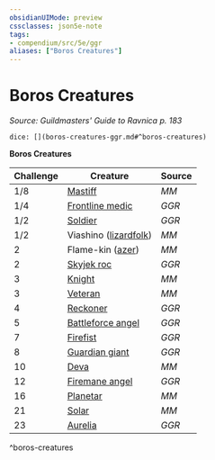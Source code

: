 ```yaml
---
obsidianUIMode: preview
cssclasses: json5e-note
tags:
- compendium/src/5e/ggr
aliases: ["Boros Creatures"]
---
```

# Boros Creatures
*Source: Guildmasters' Guide to Ravnica p. 183* 

`dice: [](boros-creatures-ggr.md#^boros-creatures)`

**Boros Creatures**

| Challenge | Creature | Source |
|-----------|----------|--------|
| 1/8 | [Mastiff](/compendium/bestiary/beast/mastiff.md) | *MM* |
| 1/4 | [Frontline medic](/compendium/bestiary/humanoid/frontline-medic-ggr.md) | *GGR* |
| 1/2 | [Soldier](/compendium/bestiary/humanoid/soldier-ggr.md) | *GGR* |
| 1/2 | Viashino ([lizardfolk](/compendium/bestiary/humanoid/lizardfolk.md)) | *MM* |
| 2 | Flame-kin ([azer](/compendium/bestiary/elemental/azer.md)) | *MM* |
| 2 | [Skyjek roc](/compendium/bestiary/monstrosity/skyjek-roc-ggr.md) | *GGR* |
| 3 | [Knight](/compendium/bestiary/humanoid/knight.md) | *MM* |
| 3 | [Veteran](/compendium/bestiary/humanoid/veteran.md) | *MM* |
| 4 | [Reckoner](/compendium/bestiary/humanoid/reckoner-ggr.md) | *GGR* |
| 5 | [Battleforce angel](/compendium/bestiary/celestial/battleforce-angel-ggr.md) | *GGR* |
| 7 | [Firefist](/compendium/bestiary/humanoid/firefist-ggr.md) | *GGR* |
| 8 | [Guardian giant](/compendium/bestiary/giant/guardian-giant-ggr.md) | *GGR* |
| 10 | [Deva](/compendium/bestiary/celestial/deva.md) | *MM* |
| 12 | [Firemane angel](/compendium/bestiary/celestial/firemane-angel-ggr.md) | *GGR* |
| 16 | [Planetar](/compendium/bestiary/celestial/planetar.md) | *MM* |
| 21 | [Solar](/compendium/bestiary/celestial/solar.md) | *MM* |
| 23 | [Aurelia](/compendium/bestiary/npc/aurelia-ggr.md) | *GGR* |
^boros-creatures